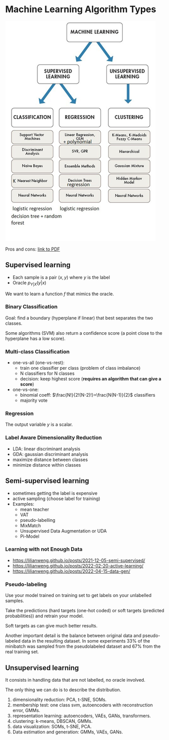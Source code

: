 # Machine Learning Algorithm Types

![](./machinelearningtypes.jpg)

Pros and cons: [link to PDF](./pros-cons-different-ml-algorithms.pdf)

## Supervised learning

- Each sample is a pair $(x,y)$ where $y$ is the label
- Oracle $p_{Y|X}(y|x)$

We want to learn a function $f$ that mimics the oracle.

### Binary Classification

Goal: find a boundary (hyperplane if linear) that best separates the two classes.

Some algorithms (SVM) also return a confidence score (a point close to the hyperplane has a low score).

### Multi-class Classification

- one-vs-all (one-vs-rest):
  - train one classifier per class (problem of class imbalance)
  - N classifiers for N classes
  - decision: keep highest score (**requires an algorithm that can give a score**)
- one-vs-one:
  - binomial coeff: $\frac{N!}{2!(N-2)!}=\frac{N(N-1)}{2}$ classifiers
  - majority vote

### Regression

The output variable $y$ is a scalar.

### Label Aware Dimensionality Reduction

- LDA: linear discriminant analysis
- GDA: gaussian discriminant analysis
- maximize distance between classes
- minimize distance within classes

## Semi-supervised learning

- sometimes getting the label is expensive
- active sampling (choose label for training)
- Examples:
  - mean teacher
  - VAT
  - pseudo-labelling
  - MixMatch
  - Unsupervised Data Augmentation or UDA
  - Pi-Model

### Learning with not Enough Data

- <https://lilianweng.github.io/posts/2021-12-05-semi-supervised/>
- <https://lilianweng.github.io/posts/2022-02-20-active-learning/>
- <https://lilianweng.github.io/posts/2022-04-15-data-gen/>

### Pseudo-labeling

Use your model trained on training set to get labels on your unlabelled samples.

Take the predictions (hard targets (one-hot coded) or soft targets (predicted probabilities)) and retrain your model.

Soft targets as can give much better results.

Another important detail is the balance between original data and pseudo-labeled data in the resulting dataset. In some experiments 33% of the minibatch was sampled from the pseudolabeled dataset and 67% from the real training set.

## Unsupervised learning

It consists in handling data that are not labelled, no oracle involved.

The only thing we can do is to describe the distribution.

1. dimensionality reduction: PCA, t-SNE, SOMs.
2. membership test: one class svm, autoencoders with reconstruction error, GMMs.
3. representation learning: autoencoders, VAEs, GANs, transformers.
4. clustering: k-means, DBSCAN, GMMs.
5. data visualization: SOMs, t-SNE, PCA.
6. Data estimation and generation: GMMs, VAEs, GANs.
